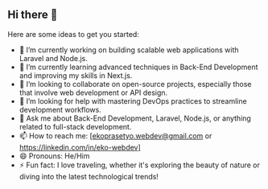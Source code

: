 ## Hi there 👋

Here are some ideas to get you started:
- 🔭 I’m currently working on building scalable web applications with Laravel and Node.js.
- 🌱 I’m currently learning advanced techniques in Back-End Development and improving my skills in Next.js.
- 👯 I’m looking to collaborate on open-source projects, especially those that involve web development or API design.
- 🤔 I’m looking for help with mastering DevOps practices to streamline development workflows.
- 💬 Ask me about Back-End Development, Laravel, Node.js, or anything related to full-stack development.
- 📫 How to reach me: [ekoprasetyo.webdev@gmail.com or https://linkedin.com/in/eko-webdev]
- 😄 Pronouns: He/Him
- ⚡ Fun fact: I love traveling, whether it's exploring the beauty of nature or diving into the latest technological trends!
